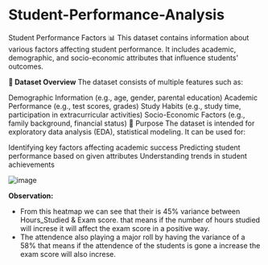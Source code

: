# Student-Performance-Analysis
Student Performance Factors 📊
This dataset contains information about various factors affecting student performance. It includes academic, demographic, and socio-economic attributes that influence students' outcomes.

**📁 Dataset Overview**
The dataset consists of multiple features such as:

Demographic Information (e.g., age, gender, parental education)
Academic Performance (e.g., test scores, grades)
Study Habits (e.g., study time, participation in extracurricular activities)
Socio-Economic Factors (e.g., family background, financial status)
📌 Purpose
The dataset is intended for exploratory data analysis (EDA), statistical modeling. It can be used for:

Identifying key factors affecting academic success
Predicting student performance based on given attributes
Understanding trends in student achievements

![image](https://github.com/user-attachments/assets/3c75fb14-99bc-4c68-8ce3-fbb07b35ef28)


**Observation:**

- From this heatmap we can see that their is 45% variance between Hours_Studied & Exam score. that means if the number of hours studied will increse it will affect the exam score in a positive way.
- The attendence also playing a major roll by having the variance of a 58% that means if the attendence of the students is gone a increase the exam score will also increse.


